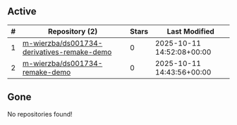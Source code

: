 ## Active
| # | Repository (2) | Stars | Last Modified |
| --- | --- | --- | --- |
| 1 | [m-wierzba/ds001734-derivatives-remake-demo](https://hub.datalad.org/m-wierzba/ds001734-derivatives-remake-demo) | 0 | 2025-10-11 14:52:08+00:00 |
| 2 | [m-wierzba/ds001734-remake-demo](https://hub.datalad.org/m-wierzba/ds001734-remake-demo) | 0 | 2025-10-11 14:43:56+00:00 |

## Gone
No repositories found!
